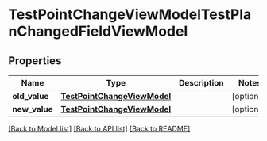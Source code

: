 # TestPointChangeViewModelTestPlanChangedFieldViewModel


## Properties
Name | Type | Description | Notes
------------ | ------------- | ------------- | -------------
**old_value** | [**TestPointChangeViewModel**](TestPointChangeViewModel.md) |  | [optional] 
**new_value** | [**TestPointChangeViewModel**](TestPointChangeViewModel.md) |  | [optional] 

[[Back to Model list]](../README.md#documentation-for-models) [[Back to API list]](../README.md#documentation-for-api-endpoints) [[Back to README]](../README.md)


